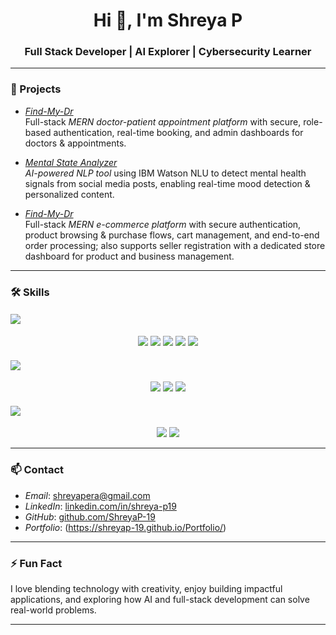 <h1 align="center">Hi 👋, I'm Shreya P</h1>
<h3 align="center">Full Stack Developer | AI Explorer | Cybersecurity Learner</h3>

---

### 🚀 Projects

- *[Find-My-Dr](https://github.com/ShreyaP-19/Find-My-Dr.git)*  
  Full-stack *MERN doctor-patient appointment platform* with secure, role-based authentication, real-time booking, and admin dashboards for doctors & appointments.

- *[Mental State Analyzer](https://github.com/ShreyaP-19/redit-post-sentiment-analysis)*  
  *AI-powered NLP tool* using IBM Watson NLU to detect mental health signals from social media posts, enabling real-time mood detection & personalized content.

- *[Find-My-Dr](https://github.com/ShreyaP-19/E-Commerce-Platform)*  
  Full-stack *MERN e-commerce platform* with secure authentication, product browsing & purchase flows, cart management, and end-to-end order processing; also supports seller registration with a dedicated store dashboard for product and business management.
---

### 🛠 Skills

#### <img src="https://img.shields.io/badge/-Programming%20Languages-yellow?style=for-the-badge&logo=codesignal&logoColor=white" />

<p align="center">
  <img src="https://img.shields.io/badge/-C-A8B9CC?style=for-the-badge&logo=c&logoColor=black" />
  <img src="https://img.shields.io/badge/-Python-3776AB?style=for-the-badge&logo=python&logoColor=white" />
  <img src="https://img.shields.io/badge/-SQL-4479A1?style=for-the-badge&logo=mysql&logoColor=white" />
  <img src="https://img.shields.io/badge/-Java-007396?style=for-the-badge&logo=java&logoColor=white" />
  <img src="https://img.shields.io/badge/-JavaScript-F7DF1E?style=for-the-badge&logo=javascript&logoColor=black" />
</p>

#### <img src="https://img.shields.io/badge/-Web%20Development-blue?style=for-the-badge&logo=react&logoColor=white" />

<p align="center">
  <img src="https://img.shields.io/badge/-React-61DAFB?style=for-the-badge&logo=react&logoColor=black" />
  <img src="https://img.shields.io/badge/-Express.js-000000?style=for-the-badge&logo=express&logoColor=white" />
  <img src="https://img.shields.io/badge/-Full%20Stack%20Development-FF6F00?style=for-the-badge&logo=web&logoColor=white" />
</p>

#### <img src="https://img.shields.io/badge/-Databases%20%26%20Cloud-brightgreen?style=for-the-badge&logo=mongodb&logoColor=white" />

<p align="center">
  <img src="https://img.shields.io/badge/-MongoDB-47A248?style=for-the-badge&logo=mongodb&logoColor=white" />
  <img src="https://img.shields.io/badge/-MySQL-4479A1?style=for-the-badge&logo=mysql&logoColor=white" />
</p>

---

### 📫 Contact

- *Email*: shreyapera@gmail.com  
- *LinkedIn*: [linkedin.com/in/shreya-p19](https://linkedin.com/in/shreya-p19)  
- *GitHub*: [github.com/ShreyaP-19](https://github.com/ShreyaP-19)
- *Portfolio*: (https://shreyap-19.github.io/Portfolio/)

---

### ⚡ Fun Fact

I love blending technology with creativity, enjoy building impactful applications, and exploring how AI and full-stack development can solve real-world problems.

---
